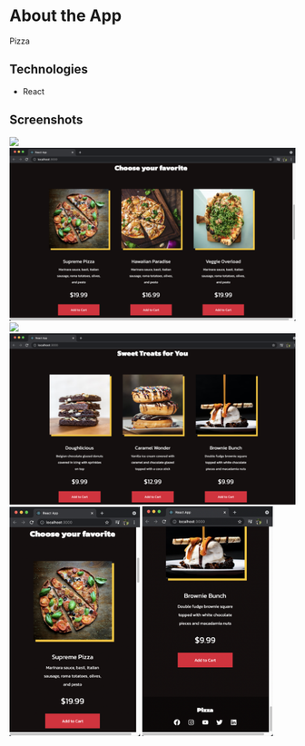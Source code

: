 # About the App

Pizza

## Technologies

- React

## Screenshots

<img src="screenshots/Screen Shot 2021-08-27 at 21.10.08.png" width=700/> <img src="screenshots/Screen Shot 2021-08-27 at 21.10.24.png" width=700/>
<img src="screenshots/Screen Shot 2021-08-27 at 21.11.06.png" width=700/> <img src="screenshots/Screen Shot 2021-08-27 at 21.11.22.png" width=700/>
<img src="screenshots/Screen Shot 2021-08-27 at 21.12.20.png" width=230/> <img src="screenshots/Screen Shot 2021-08-27 at 21.12.48.png" width=230/>
